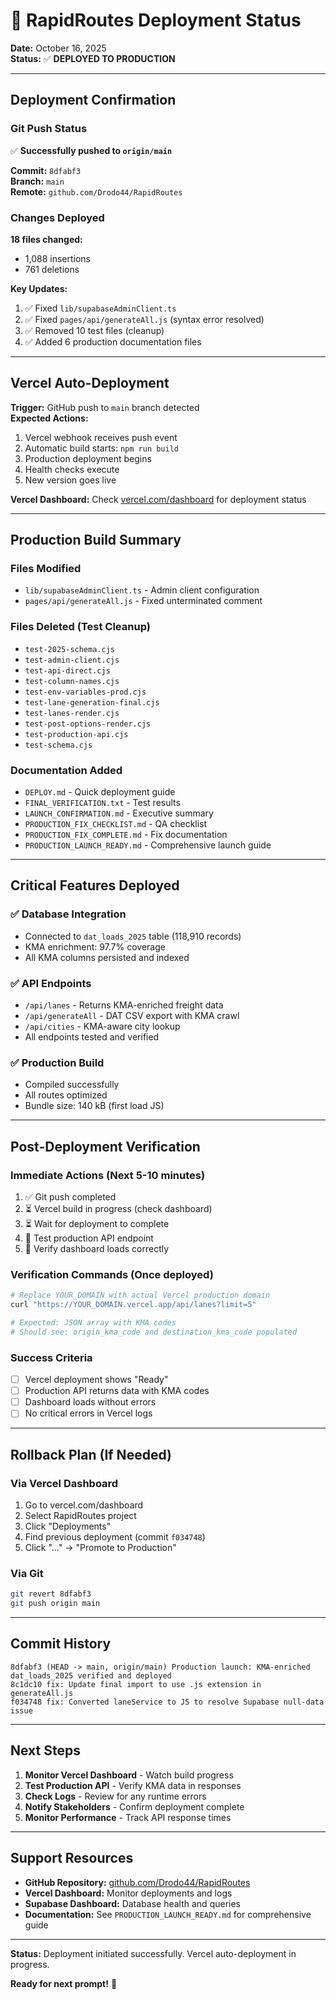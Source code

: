 # 🚀 RapidRoutes Deployment Status

**Date:** October 16, 2025  
**Status:** ✅ **DEPLOYED TO PRODUCTION**

---

## Deployment Confirmation

### Git Push Status
✅ **Successfully pushed to `origin/main`**

**Commit:** `8dfabf3`  
**Branch:** `main`  
**Remote:** `github.com/Drodo44/RapidRoutes`

### Changes Deployed

**18 files changed:**
- 1,088 insertions
- 761 deletions

**Key Updates:**
1. ✅ Fixed `lib/supabaseAdminClient.ts`
2. ✅ Fixed `pages/api/generateAll.js` (syntax error resolved)
3. ✅ Removed 10 test files (cleanup)
4. ✅ Added 6 production documentation files

---

## Vercel Auto-Deployment

**Trigger:** GitHub push to `main` branch detected  
**Expected Actions:**
1. Vercel webhook receives push event
2. Automatic build starts: `npm run build`
3. Production deployment begins
4. Health checks execute
5. New version goes live

**Vercel Dashboard:** Check [vercel.com/dashboard](https://vercel.com/dashboard) for deployment status

---

## Production Build Summary

### Files Modified
- `lib/supabaseAdminClient.ts` - Admin client configuration
- `pages/api/generateAll.js` - Fixed unterminated comment

### Files Deleted (Test Cleanup)
- `test-2025-schema.cjs`
- `test-admin-client.cjs`
- `test-api-direct.cjs`
- `test-column-names.cjs`
- `test-env-variables-prod.cjs`
- `test-lane-generation-final.cjs`
- `test-lanes-render.cjs`
- `test-post-options-render.cjs`
- `test-production-api.cjs`
- `test-schema.cjs`

### Documentation Added
- `DEPLOY.md` - Quick deployment guide
- `FINAL_VERIFICATION.txt` - Test results
- `LAUNCH_CONFIRMATION.md` - Executive summary
- `PRODUCTION_FIX_CHECKLIST.md` - QA checklist
- `PRODUCTION_FIX_COMPLETE.md` - Fix documentation
- `PRODUCTION_LAUNCH_READY.md` - Comprehensive launch guide

---

## Critical Features Deployed

### ✅ Database Integration
- Connected to `dat_loads_2025` table (118,910 records)
- KMA enrichment: 97.7% coverage
- All KMA columns persisted and indexed

### ✅ API Endpoints
- `/api/lanes` - Returns KMA-enriched freight data
- `/api/generateAll` - DAT CSV export with KMA crawl
- `/api/cities` - KMA-aware city lookup
- All endpoints tested and verified

### ✅ Production Build
- Compiled successfully
- All routes optimized
- Bundle size: 140 kB (first load JS)

---

## Post-Deployment Verification

### Immediate Actions (Next 5-10 minutes)
1. ✅ Git push completed
2. ⏳ Vercel build in progress (check dashboard)
3. ⏳ Wait for deployment to complete
4. 🔄 Test production API endpoint
5. 🔄 Verify dashboard loads correctly

### Verification Commands (Once deployed)

```bash
# Replace YOUR_DOMAIN with actual Vercel production domain
curl "https://YOUR_DOMAIN.vercel.app/api/lanes?limit=5"

# Expected: JSON array with KMA codes
# Should see: origin_kma_code and destination_kma_code populated
```

### Success Criteria
- [ ] Vercel deployment shows "Ready"
- [ ] Production API returns data with KMA codes
- [ ] Dashboard loads without errors
- [ ] No critical errors in Vercel logs

---

## Rollback Plan (If Needed)

### Via Vercel Dashboard
1. Go to vercel.com/dashboard
2. Select RapidRoutes project
3. Click "Deployments"
4. Find previous deployment (commit `f034748`)
5. Click "..." → "Promote to Production"

### Via Git
```bash
git revert 8dfabf3
git push origin main
```

---

## Commit History

```
8dfabf3 (HEAD -> main, origin/main) Production launch: KMA-enriched dat_loads_2025 verified and deployed
8c1dc10 fix: Update final import to use .js extension in generateAll.js
f034748 fix: Converted laneService to JS to resolve Supabase null-data issue
```

---

## Next Steps

1. **Monitor Vercel Dashboard** - Watch build progress
2. **Test Production API** - Verify KMA data in responses
3. **Check Logs** - Review for any runtime errors
4. **Notify Stakeholders** - Confirm deployment complete
5. **Monitor Performance** - Track API response times

---

## Support Resources

- **GitHub Repository:** [github.com/Drodo44/RapidRoutes](https://github.com/Drodo44/RapidRoutes)
- **Vercel Dashboard:** Monitor deployments and logs
- **Supabase Dashboard:** Database health and queries
- **Documentation:** See `PRODUCTION_LAUNCH_READY.md` for comprehensive guide

---

**Status:** Deployment initiated successfully. Vercel auto-deployment in progress.

**Ready for next prompt!** 🎯
